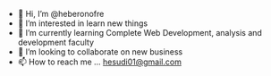- 👋 Hi, I’m @heberonofre
- 👀 I’m interested in learn new things
- 🌱 I’m currently learning Complete Web Development, analysis and development faculty
- 💞️ I’m looking to collaborate on new business
- 📫 How to reach me ...
 hesudi01@gmail.com
<!---
heberonofre/heberonofre is a ✨ special ✨ repository because its `README.md` (this file) appears on your GitHub profile.
You can click the Preview link to take a look at your changes.
--->
